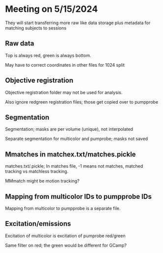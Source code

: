 # Meeting on 5/15/2024

They will start transferring more raw like data storage plus metadata for matching subjects to sessions

## Raw data

Top is always red, green is always bottom.

May have to correct coordinates in other files for 1024 split


## Objective registration

Objective registration folder may not be used for analysis.

Also ignore redgreen registration files; those get copied over to pumpprobe


## Segmentation

Segmentation; masks are per volume (unique), not interpolated

Separate segmentation for multicolor and pumprobe; masks not saved 



## Mmatches in matchex.txt/matches.pickle

matches.txt/.pickle; In matches file, -1 means not matches, matched tracking vs matchless tracking. 

MMmatch might be motion tracking?



## Mapping from multicolor IDs to pumpprobe IDs

Mapping from multicolor to pumpprobe is a separate file.


## Excitation/emissions

Excitation of multicolor is excitation of pumprobe red/green

Same filter on red; the green would be different for GCamp?


